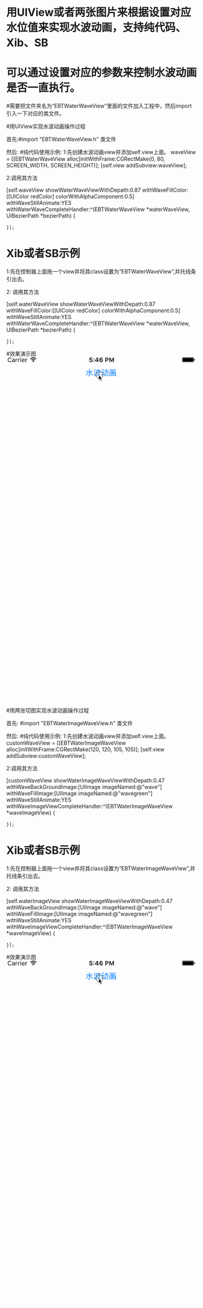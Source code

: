 # 用UIView或者两张图片来根据设置对应水位值来实现水波动画，支持纯代码、Xib、SB

# 可以通过设置对应的参数来控制水波动画是否一直执行。

#需要把文件夹名为“EBTWaterWaveView”里面的文件加入工程中，然后import引入一下对应的类文件。

#用UIView实现水波动画操作过程

首先:#import "EBTWaterWaveView.h" 类文件

然后:
#纯代码使用示例:
1:先创建水波动画view并添加self.view上面。
 waveView = [[EBTWaterWaveView alloc]initWithFrame:CGRectMake(0, 80, SCREEN_WIDTH, SCREEN_HEIGHT)];
[self.view addSubview:waveView];

2:调用其方法

 [self.waveView showWaterWaveViewWithDepath:0.87 withWaveFillColor:[[UIColor redColor] colorWithAlphaComponent:0.5] withWaveStillAnimate:YES withWaterWaveCompleteHandler:^(EBTWaterWaveView *waterWaveView, UIBezierPath *bezierPath) {
        
        
    }];


# Xib或者SB示例

1:先在控制器上面拖一个view并将其class设置为“EBTWaterWaveView”,并托线条引出去。

2: 调用其方法

[self.waterWaveView showWaterWaveViewWithDepath:0.87 withWaveFillColor:[[UIColor redColor] colorWithAlphaComponent:0.5] withWaveStillAnimate:YES withWaterWaveCompleteHandler:^(EBTWaterWaveView *waterWaveView, UIBezierPath *bezierPath) {
        
        
    }];


#效果演示图
![Image](https://github.com/KBvsMJ/EBTWaterWaveDemo/blob/master/demogif/3.gif)






#用两张切图实现水波动画操作过程

首先: #import "EBTWaterImageWaveView.h" 类文件

然后:
#纯代码使用示例:
1:先创建水波动画view并添加self.view上面。
  customWaveView = [[EBTWaterImageWaveView alloc]initWithFrame:CGRectMake(120, 120, 105, 105)];
[self.view addSubview:customWaveView];

2:调用其方法

  [customWaveView showWaterImageWaveViewWithDepath:0.47 withWaveBackGroundImage:[UIImage imageNamed:@"wave"] withWaveFillImage:[UIImage imageNamed:@"wavegreen"] withWaveStillAnimate:YES withWaveImageViewCompleteHandler:^(EBTWaterImageWaveView *waveImageView) {
        
    }];



# Xib或者SB示例

1:先在控制器上面拖一个view并将其class设置为“EBTWaterImageWaveView”,并托线条引出去。

2: 调用其方法

 [self.waterImageView showWaterImageWaveViewWithDepath:0.47 withWaveBackGroundImage:[UIImage imageNamed:@"wave"] withWaveFillImage:[UIImage imageNamed:@"wavegreen"] withWaveStillAnimate:YES withWaveImageViewCompleteHandler:^(EBTWaterImageWaveView *waveImageView) {
        
    }];

#效果演示图
![Image](https://github.com/KBvsMJ/EBTWaterWaveDemo/blob/master/demogif/3.gif)

